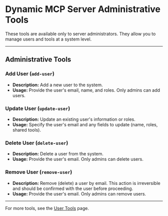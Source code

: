 # Dynamic MCP Server Administrative Tools

These tools are available only to server administrators. They allow you to manage users and tools at a system level.

---

## Administrative Tools

### Add User (`add-user`)

- **Description:** Add a new user to the system.
- **Usage:** Provide the user's email, name, and roles. Only admins can add users.

### Update User (`update-user`)

- **Description:** Update an existing user's information or roles.
- **Usage:** Specify the user's email and any fields to update (name, roles, shared tools).

### Delete User (`delete-user`)

- **Description:** Delete a user from the system.
- **Usage:** Provide the user's email. Only admins can delete users.

### Remove User (`remove-user`)

- **Description:** Remove (delete) a user by email. This action is irreversible and should be confirmed with the user before proceeding.
- **Usage:** Provide the user's email. Only admins can remove users.

---

For more tools, see the [User Tools](Dynamic_MCP_Server_User_Tools.md) page.
